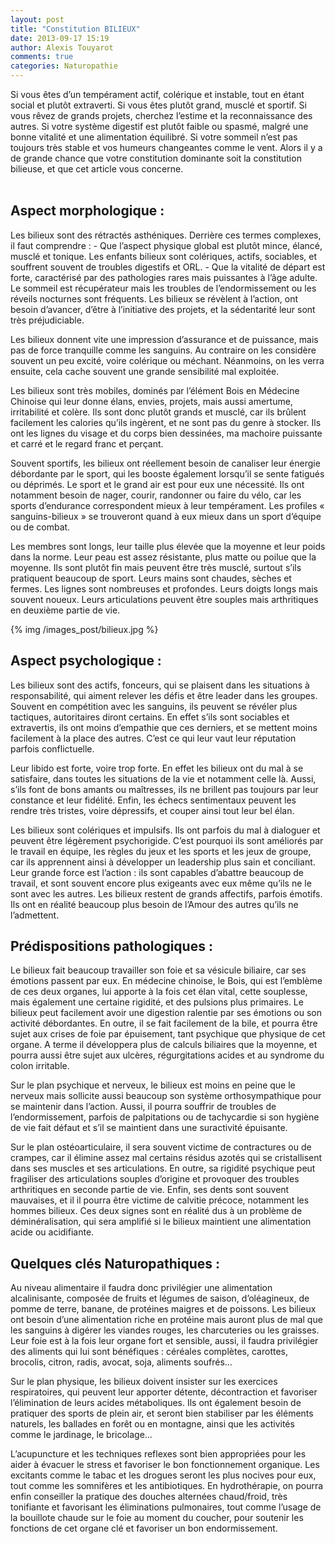 ```yaml
---
layout: post
title: "Constitution BILIEUX"
date: 2013-09-17 15:19
author: Alexis Touyarot
comments: true
categories: Naturopathie
---
```


<div class="resume">
Si vous êtes d’un tempérament actif, colérique et instable, tout en étant social et plutôt extraverti. Si vous êtes plutôt grand, musclé et sportif. Si vous rêvez de grands projets, cherchez l’estime et la reconnaissance des autres. Si votre système digestif est plutôt faible ou spasmé, malgré une bonne vitalité et une alimentation équilibré. Si votre sommeil n’est pas toujours très stable et vos humeurs changeantes comme le vent. Alors il y a de grande chance que votre constitution dominante soit la constitution bilieuse, et que cet article vous concerne.
</div><br />
<!-- more -->

<h2>Aspect morphologique :</h2>
Les bilieux sont des rétractés asthéniques. Derrière ces termes complexes, il faut comprendre :
- Que l’aspect physique global est plutôt mince, élancé, musclé et tonique.  Les enfants bilieux sont colériques, actifs, sociables, et souffrent souvent de troubles digestifs et ORL.
- Que la vitalité de départ est forte, caractérisé par des pathologies rares mais puissantes à l’âge adulte. Le sommeil est récupérateur mais les troubles de l’endormissement ou les réveils nocturnes sont fréquents. Les bilieux se révèlent à l’action, ont besoin d’avancer, d’être à l’initiative des projets, et la sédentarité leur sont très préjudiciable.

Les bilieux donnent vite une impression d’assurance et de puissance, mais pas de force tranquille comme les sanguins. Au contraire on les considère souvent un peu excité, voire colérique ou méchant. Néanmoins, on les verra ensuite, cela cache souvent une grande sensibilité mal exploitée.

Les bilieux sont très mobiles, dominés par l’élément Bois en Médecine Chinoise qui leur donne élans, envies, projets, mais aussi amertume, irritabilité et colère. Ils sont donc plutôt grands et musclé, car ils brûlent facilement les calories qu’ils ingèrent, et ne sont pas du genre à stocker. Ils ont les lignes du visage et du corps bien dessinées, ma machoire puissante et carré et le regard franc et perçant.

Souvent sportifs, les bilieux ont réellement besoin de canaliser leur énergie débordante par le sport, qui les booste également lorsqu’il se sente fatigués ou déprimés. Le sport et le grand air est pour eux une nécessité. Ils ont notamment besoin de nager, courir, randonner ou faire du vélo, car les sports d’endurance correspondent mieux à leur tempérament. Les profiles « sanguins-bilieux » se trouveront quand à eux mieux dans un sport d’équipe ou de combat.

Les membres sont longs, leur taille plus élevée que la moyenne et leur poids dans la norme. Leur peau est assez résistante, plus matte ou poilue que la moyenne. Ils sont plutôt fin mais peuvent être très musclé, surtout s’ils pratiquent beaucoup de sport. Leurs mains sont chaudes, sèches et fermes. Les lignes sont nombreuses et profondes. Leurs doigts longs mais souvent noueux. Leurs articulations peuvent être souples mais arthritiques en deuxième partie de vie.

<div class="image_post">{% img /images_post/bilieux.jpg %}</div>

<h2>Aspect psychologique :</h2>
Les bilieux sont des actifs, fonceurs, qui se plaisent dans les situations à responsabilité, qui aiment relever les défis et être leader dans les groupes. Souvent en compétition avec les sanguins, ils peuvent se révéler plus tactiques, autoritaires diront certains. En effet s’ils sont sociables et extravertis, ils ont moins d’empathie que ces derniers, et se mettent moins facilement à la place des autres. C’est ce qui leur vaut leur réputation parfois conflictuelle.

Leur libido est forte, voire trop forte. En effet les bilieux ont du mal à se satisfaire, dans toutes les situations de la vie et notamment celle là. Aussi, s’ils font de bons amants ou maîtresses, ils ne brillent pas toujours par leur constance et leur fidélité. Enfin, les échecs sentimentaux peuvent les rendre très tristes, voire dépressifs, et couper ainsi tout leur bel élan.

Les bilieux sont colériques et impulsifs. Ils ont parfois du mal à dialoguer et peuvent être légèrement psychorigide. C’est pourquoi ils sont améliorés par le travail en équipe, les règles du jeux et les sports et les jeux de groupe, car ils apprennent ainsi à développer un leadership plus sain et conciliant. Leur grande force est l’action : ils sont capables d’abattre beaucoup de travail, et sont souvent encore plus exigeants avec eux même qu’ils ne le sont avec les autres.
Les bilieux restent de grands affectifs, parfois émotifs. Ils ont en réalité beaucoup plus besoin de l’Amour des autres qu’ils ne l’admettent.

<h2>Prédispositions pathologiques :</h2>
Le bilieux fait beaucoup travailler son foie et sa vésicule biliaire, car ses émotions passent par eux. En médecine chinoise, le Bois, qui est l’emblème de ces deux organes, lui apporte à la fois cet élan vital, cette souplesse, mais également une certaine rigidité, et des pulsions plus primaires. Le bilieux peut facilement avoir une digestion ralentie par ses émotions ou son activité débordantes. En outre, il se fait facilement de la bile, et pourra être sujet aux crises de foie par épuisement, tant psychique que physique de cet organe. A terme il développera plus de calculs biliaires que la moyenne, et pourra aussi être sujet aux ulcères, régurgitations acides et au syndrome du colon irritable.

Sur le plan psychique et nerveux, le bilieux est moins en peine que le nerveux mais sollicite aussi beaucoup son système orthosympathique pour se maintenir dans l’action. Aussi, il pourra souffrir de troubles de l’endormissement, parfois de palpitations ou de tachycardie si son hygiène de vie fait défaut et s’il se maintient dans une suractivité épuisante.

Sur le plan ostéoarticulaire, il sera souvent victime de contractures ou de crampes, car il élimine assez mal certains résidus azotés qui se cristallisent dans ses muscles et ses articulations. En outre, sa rigidité psychique peut fragiliser des articulations souples d’origine et provoquer des troubles arthritiques en seconde partie de vie.
Enfin, ses dents sont souvent mauvaises, et il il pourra être victime de calvitie précoce, notamment les hommes bilieux. Ces deux signes sont en réalité dus à un problème de déminéralisation, qui sera amplifié si le bilieux maintient une alimentation acide ou acidifiante.

<h2>Quelques clés Naturopathiques :</h2>
Au niveau alimentaire il faudra donc privilégier une alimentation alcalinisante, composée de fruits et légumes de  saison, d’oléagineux, de pomme de terre, banane, de protéines maigres et de poissons. Les bilieux ont besoin d’une alimentation riche en protéine mais auront plus de mal que les sanguins à digérer les viandes rouges, les charcuteries ou les graisses. Leur foie est à la fois leur organe fort et sensible, aussi, il faudra privilégier des aliments qui lui sont bénéfiques : céréales complètes, carottes, brocolis, citron, radis, avocat, soja, aliments soufrés…

Sur le plan physique, les bilieux doivent insister sur les exercices respiratoires, qui peuvent leur apporter détente, décontraction et favoriser l’élimination de leurs acides métaboliques. Ils ont également besoin de pratiquer des sports de plein air, et seront bien stabiliser par les éléments naturels, les ballades en forêt ou en montagne, ainsi que les activités comme le jardinage, le bricolage…

L’acupuncture et les techniques reflexes sont bien appropriées pour les aider à évacuer le stress et favoriser le bon fonctionnement organique. Les excitants comme le tabac et les drogues seront les plus nocives pour eux, tout comme les somnifères et les antibiotiques. En hydrothérapie, on pourra enfin conseiller la pratique des douches alternées chaud/froid, très tonifiante et favorisant les éliminations pulmonaires, tout comme l’usage de la bouillote chaude sur le foie au moment du coucher, pour soutenir les fonctions de cet organe clé et favoriser un bon endormissement.
